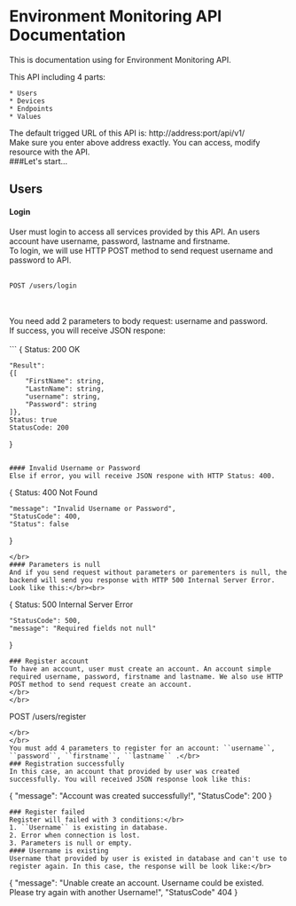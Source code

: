 # Environment Monitoring API Documentation

This is documentation using for Environment Monitoring API.

This API including 4 parts:
</br>
```
* Users
* Devices
* Endpoints
* Values
```

The default trigged URL of this API is: http://address:port/api/v1/</br>
Make sure you enter above address exactly. You can access, modify resource with the API.<br>
###Let's start...
## Users
#### Login
User must login to access all services provided by this API. An users account have username, password, lastname and firstname.</br>
To login, we will use HTTP POST method to send request username and password to API.
</br>
</br>

```
POST /users/login
```

</br>
<br>
You need add 2 parameters to body request: username and password.</br>
If success, you will receive JSON respone:</br></br>
```
{
    Status: 200 OK

    "Result":
    {[
        "FirstName": string,
        "LastnName": string,
        "username": string,
        "Password": string
    ]},
    Status: true
    StatusCode: 200
}
```

#### Invalid Username or Password
Else if error, you will receive JSON respone with HTTP Status: 400.
```
{
    Status: 400 Not Found

    "message": "Invalid Username or Password",
    "StatusCode": 400,
    "Status": false
} 
```
</br>
#### Parameters is null
And if you send request without parameters or parementers is null, the backend will send you response with HTTP 500 Internal Server Error. Look like this:</br><br>
```
{
    Status: 500 Internal Server Error

    "StatusCode": 500,
    "message": "Required fields not null"
}
```
### Register account
To have an account, user must create an account. An account simple required username, password, firstname and lastname. We also use HTTP POST method to send request create an account.
</br>
</br>
```
POST /users/register
```
</br>
</br>
You must add 4 parameters to register for an account: ``username``, ``password``, ``firstname``, ``lastname`` .</br>
### Registration successfully
In this case, an account that provided by user was created successfully. You will received JSON response look like this:
```
{
	"message": "Account was created successfully!",
	"StatusCode": 200
}
```
### Register failed
Register will failed with 3 conditions:</br>
1. ``Username`` is existing in database.
2. Error when connection is lost.
3. Parameters is null or empty.
#### Username is existing
Username that provided by user is existed in database and can't use to register again. In this case, the response will be look like:</br>
```
{
	"message": "Unable create an account. Username could be existed. Please try again with another Username!",
	"StatusCode" 404
}
```
